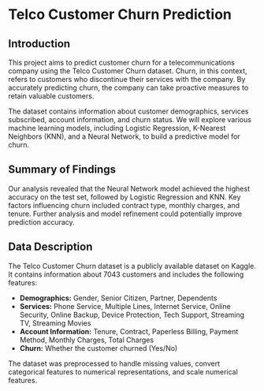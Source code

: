 # Telco Customer Churn Prediction

## Introduction

This project aims to predict customer churn for a telecommunications company using the Telco Customer Churn dataset. Churn, in this context, refers to customers who discontinue their services with the company. By accurately predicting churn, the company can take proactive measures to retain valuable customers.

The dataset contains information about customer demographics, services subscribed, account information, and churn status. We will explore various machine learning models, including Logistic Regression, K-Nearest Neighbors (KNN), and a Neural Network, to build a predictive model for churn.

## Summary of Findings

Our analysis revealed that the Neural Network model achieved the highest accuracy on the test set, followed by Logistic Regression and KNN. Key factors influencing churn included contract type, monthly charges, and tenure. Further analysis and model refinement could potentially improve prediction accuracy.

## Data Description

The Telco Customer Churn dataset is a publicly available dataset on Kaggle. It contains information about 7043 customers and includes the following features:

- **Demographics:** Gender, Senior Citizen, Partner, Dependents
- **Services:** Phone Service, Multiple Lines, Internet Service, Online Security, Online Backup, Device Protection, Tech Support, Streaming TV, Streaming Movies
- **Account Information:** Tenure, Contract, Paperless Billing, Payment Method, Monthly Charges, Total Charges
- **Churn:** Whether the customer churned (Yes/No)

The dataset was preprocessed to handle missing values, convert categorical features to numerical representations, and scale numerical features.
